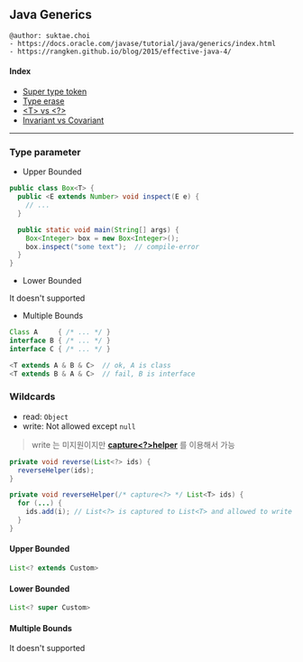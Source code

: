 ## Java Generics

```
@author: suktae.choi
- https://docs.oracle.com/javase/tutorial/java/generics/index.html
- https://rangken.github.io/blog/2015/effective-java-4/
```

#### Index

- [Super type token](https://www.baeldung.com/java-super-type-tokens)
- [Type erase](type-erase)
- [\<T\> vs \<?\>](t-vs-question)
- [Invariant vs Covariant](invariant-vs-covariant)

***

### Type parameter

- Upper Bounded

```java
public class Box<T> {
  public <E extends Number> void inspect(E e) {
    // ...
  }

  public static void main(String[] args) {
    Box<Integer> box = new Box<Integer>();        
    box.inspect("some text");  // compile-error
  }
}
```

- Lower Bounded

It doesn't supported

- Multiple Bounds

```java
Class A     { /* ... */ }
interface B { /* ... */ }
interface C { /* ... */ }

<T extends A & B & C>  // ok, A is class
<T extends B & A & C>  // fail, B is interface
```

### Wildcards

- read: `Object`
- write: Not allowed except `null`

> write 는 미지원이지만 **[capture\<?\>helper](https://docs.oracle.com/javase/tutorial/java/generics/capture.html)** 를 이용해서 가능

```java
private void reverse(List<?> ids) {
  reverseHelper(ids);
}

private void reverseHelper(/* capture<?> */ List<T> ids) {
  for (...) {
    ids.add(i);	// List<?> is captured to List<T> and allowed to write
  }
}
```

#### Upper Bounded
```java
List<? extends Custom>
```

#### Lower Bounded
```java
List<? super Custom>
```

#### Multiple Bounds
It doesn't supported
